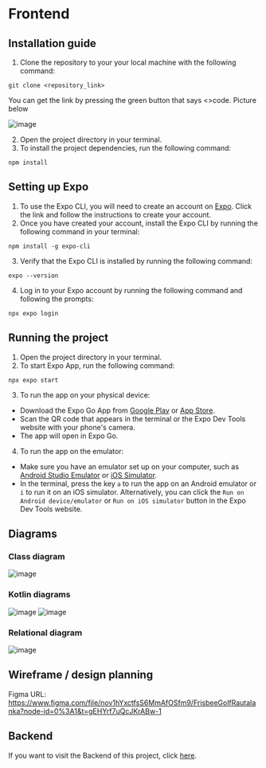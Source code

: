 # Frontend

## Installation guide

1. Clone the repository to your your local machine with the following command: 
```
git clone <repository_link>
```
You can get the link by pressing the green button that says <>code. Picture below

![image](https://user-images.githubusercontent.com/112404201/224038637-ad07c060-9ba8-4815-aaf3-fa74a5dfb639.png)

2. Open the project directory in your terminal.
3. To install the project dependencies, run the following command: 
```
npm install
```

## Setting up Expo

1. To use the Expo CLI, you will need to create an account on [Expo](https://expo.dev/signup). Click the link and follow the instructions to create your account.
2. Once you have created your account, install the Expo CLI by running the following command in your terminal:
```
npm install -g expo-cli
```
3. Verify that the Expo CLI is installed by running the following command:
```
expo --version
```
4. Log in to your Expo account by running the following command and following the prompts:
```
npx expo login
```

## Running the project

1. Open the project directory in your terminal. 
2. To start Expo App, run the following command: 
```
npx expo start
```
3. To run the app on your physical device: 
* Download the Expo Go App from [Google Play](https://play.google.com/store/apps/details?id=host.exp.exponent&hl=en&gl=US&pli=1) or [App Store](https://apps.apple.com/us/app/expo-go/id982107779).
* Scan the QR code that appears in the terminal or the Expo Dev Tools website with your phone's camera.
* The app will open in Expo Go.
4. To run the app on the emulator: 
* Make sure you have an emulator set up on your computer, such as [Android Studio Emulator](https://docs.expo.dev/workflow/android-studio-emulator/) or [iOS Simulator](https://docs.expo.dev/workflow/ios-simulator/).
* In the terminal, press the key `a` to run the app on an Android emulator or `i` to run it on an iOS simulator. Alternatively, you can click the `Run on Android device/emulator` or `Run on iOS simulator` button in the Expo Dev Tools website.


## Diagrams

### Class diagram
![image](https://user-images.githubusercontent.com/112090760/218437538-017b6d69-3f7b-4264-8bad-ba8a09f37e14.png)

### Kotlin diagrams
![image](https://user-images.githubusercontent.com/92360393/218316206-d969946d-da80-488b-836e-93b92efc0da0.png)
![image](https://user-images.githubusercontent.com/92360393/218535454-0faae0e7-fdbc-4fa8-9052-02c9c48518c5.png)

### Relational diagram
![image](https://user-images.githubusercontent.com/92360393/218316160-5915b9d5-ae2e-4222-8495-f212611f29d9.png)

## Wireframe / design planning
Figma URL: https://www.figma.com/file/nov1hYxctfsS6MmAfOSfm9/FrisbeeGolfRautalanka?node-id=0%3A1&t=gEHYrf7uQcJKrABw-1

## Backend

If you want to visit the Backend of this project, click [here](https://github.com/Ohjelmistoprojekti-II-Frisbeegolf/Backend).
